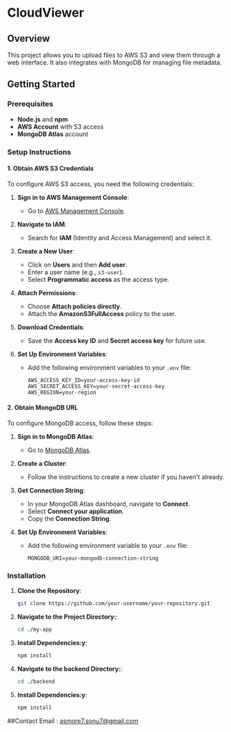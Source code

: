 # CloudViewer
## Overview

This project allows you to upload files to AWS S3 and view them through a web interface. It also integrates with MongoDB for managing file metadata.

## Getting Started

### Prerequisites

- **Node.js** and **npm**
- **AWS Account** with S3 access
- **MongoDB Atlas** account

### Setup Instructions

#### 1. Obtain AWS S3 Credentials

To configure AWS S3 access, you need the following credentials:

1. **Sign in to AWS Management Console**:
   - Go to [AWS Management Console](https://aws.amazon.com/console/).

2. **Navigate to IAM**:
   - Search for **IAM** (Identity and Access Management) and select it.

3. **Create a New User**:
   - Click on **Users** and then **Add user**.
   - Enter a user name (e.g., `s3-user`).
   - Select **Programmatic access** as the access type.

4. **Attach Permissions**:
   - Choose **Attach policies directly**.
   - Attach the **AmazonS3FullAccess** policy to the user.

5. **Download Credentials**:
   - Save the **Access key ID** and **Secret access key** for future use.

6. **Set Up Environment Variables**:
   - Add the following environment variables to your `.env` file:
     ```
     AWS_ACCESS_KEY_ID=your-access-key-id
     AWS_SECRET_ACCESS_KEY=your-secret-access-key
     AWS_REGION=your-region
     ```

#### 2. Obtain MongoDB URL

To configure MongoDB access, follow these steps:

1. **Sign in to MongoDB Atlas**:
   - Go to [MongoDB Atlas](https://www.mongodb.com/cloud/atlas).

2. **Create a Cluster**:
   - Follow the instructions to create a new cluster if you haven't already.

3. **Get Connection String**:
   - In your MongoDB Atlas dashboard, navigate to **Connect**.
   - Select **Connect your application**.
   - Copy the **Connection String**.

4. **Set Up Environment Variables**:
   - Add the following environment variable to your `.env` file:
     ```
     MONGODB_URI=your-mongodb-connection-string
     ```

### Installation

1. **Clone the Repository**:
   ```bash
   git clone https://github.com/your-username/your-repository.git
   
2. **Navigate to the Project Directory:**:
   ```bash
   cd ./my-app

3. **Install Dependencies:y**:
   ```bash
   npm install 

4. **Navigate to the backend Directory:**:
   ```bash
   cd ./backend

5. **Install Dependencies:y**:
   ```bash
   npm install 


##Contact
Email : asmore7.sonu7@gmail.com
